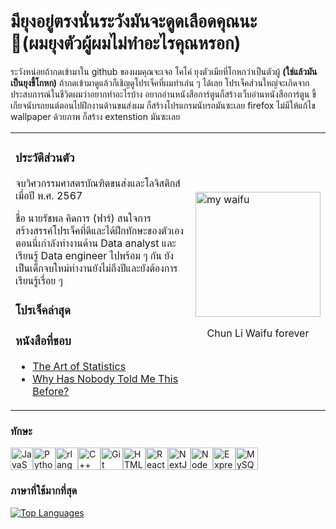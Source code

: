 มียุงอยู่ตรงนั่นระวังมันจะดูดเลือดคุณนะ<br/> 
🦟(ผมยุงตัวผู้ผมไม่ทำอะไรคุณหรอก)
===================================
  ระวังหน่อยถ้ากดเข้ามาใน github ของผมคุณจะเจอ โคโค่ ยุงตัวเมียที่โกหกว่าเป็นตัวผู้ **(ใช่แล้วมันเป็นยุงขี้โกหก)** ถ้ากดเข้ามาดูแล้วก็เชิญดูโปรเจ็คที่ผมทำเล่น ๆ ได้เลย โปรเจ็คส่วนใหญ่จะเกิดจากประสบการณ์ในชีวิตผมว่าอยากทำอะไรบ้าง อยากอ่านหนังสือการ์ตูนก็สร้างเว็บอ่านหนังสือการ์ตูน ขี้เกียจนับรถยนต์ตอนไปฝึกงานด้านขนส่งผม ก็สร้างโปรแกรมนับรถมันซะเลย firefox ไม่มีให้แก้ไข wallpaper ด้วยภาพ ก็สร้าง extenstion มันซะเลย

<table>
  <tr>
    <td>
      <h3>ประวัติส่วนตัว</h3>
      <p>จบวิศวกรรมศาสตรบัณฑิตขนส่งและโลจิสติกส์ เมื่อปี พ.ศ. 2567</p>
      <p>ชื่อ นายรัชพล คิดการ (ฟาร์) สนใจการสร้างสรรค์โปรเจ็คที่ดีและได้ฝึกทักษะของตัวเอง ตอนนี่เกำลังทำงานด้าน Data analyst และเรียนรู้ Data engineer ไปพร้อม ๆ กัน ยังเป็นเด็กจบใหม่ทำงานยังไม่ถึงปีและยังต้องการเรียนรู้เรื่อย ๆ </p>
      <h3>โปรเจ็คล่าสุด</h3>
      <ul></ul>
      <h3>หนังสือที่ชอบ</h3>
      <ul>
        <li>
          <a href="https://bookscape.co/books/in-stock/intelligences/the-art-of-statistics" target="_blank">The Art of Statistics</a>
        </li>
        <li>
          <a href="https://www.welearnbook.com/product/47079-43110/%E0%B8%A7%E0%B8%B4%E0%B8%8A%E0%B8%B2%E0%B8%AA%E0%B8%B3%E0%B8%84%E0%B8%B1%E0%B8%8D%E0%B8%97%E0%B8%B5%E0%B9%88%E0%B8%84%E0%B8%B8%E0%B8%93%E0%B8%84%E0%B8%A7%E0%B8%A3%E0%B8%A3%E0%B8%B9%E0%B9%89%E0%B8%81%E0%B9%88%E0%B8%AD%E0%B8%99%E0%B8%97%E0%B8%B5%E0%B9%88%E0%B8%8A%E0%B8%B5%E0%B8%A7%E0%B8%B4%E0%B8%95%E0%B8%88%E0%B8%B0%E0%B8%AA%E0%B8%AD%E0%B8%99%E0%B8%84%E0%B8%B8%E0%B8%93-why-has-nobody-told-me-this-before" target="_blank">Why Has Nobody Told Me This Before?</a>
        </li>
      </ul>
    </td>
    <td>
      <img src="https://github.com/user-attachments/assets/3057b273-9a66-4569-bf6d-226a59159f06" alt="my waifu" width="200px">
      <p align="center">Chun Li Waifu forever</p>
    </td>
  </tr>
</table>


### ทักษะ

<p align="left">
<a href="https://developer.mozilla.org/en-US/docs/Web/JavaScript" target="_blank" rel="noreferrer"><img src="https://raw.githubusercontent.com/danielcranney/readme-generator/main/public/icons/skills/javascript-colored.svg" width="36" height="36" alt="JavaScript" /></a><a href="https://www.python.org/" target="_blank" rel="noreferrer"><img src="https://raw.githubusercontent.com/danielcranney/readme-generator/main/public/icons/skills/python-colored.svg" width="36" height="36" alt="Python" /></a><a href="https://www.r-project.org/" target="_blank" rel="noreferrer"><img src="https://raw.githubusercontent.com/danielcranney/readme-generator/main/public/icons/skills/rlang-colored.svg" width="36" height="36" alt="rlang" /></a><a href="https://docs.microsoft.com/en-us/cpp/?view=msvc-170" target="_blank" rel="noreferrer"><img src="https://raw.githubusercontent.com/danielcranney/readme-generator/main/public/icons/skills/cplusplus-colored.svg" width="36" height="36" alt="C++" /></a><a href="https://git-scm.com/" target="_blank" rel="noreferrer"><img src="https://raw.githubusercontent.com/danielcranney/readme-generator/main/public/icons/skills/git-colored.svg" width="36" height="36" alt="Git" /></a><a href="https://developer.mozilla.org/en-US/docs/Glossary/HTML5" target="_blank" rel="noreferrer"><img src="https://raw.githubusercontent.com/danielcranney/readme-generator/main/public/icons/skills/html5-colored.svg" width="36" height="36" alt="HTML5" /></a><a href="https://reactjs.org/" target="_blank" rel="noreferrer"><img src="https://raw.githubusercontent.com/danielcranney/readme-generator/main/public/icons/skills/react-colored.svg" width="36" height="36" alt="React" /></a><a href="https://nextjs.org/docs" target="_blank" rel="noreferrer"><img src="https://raw.githubusercontent.com/danielcranney/readme-generator/main/public/icons/skills/nextjs-colored.svg" width="36" height="36" alt="NextJs" /></a><a href="https://nodejs.org/en/" target="_blank" rel="noreferrer"><img src="https://raw.githubusercontent.com/danielcranney/readme-generator/main/public/icons/skills/nodejs-colored.svg" width="36" height="36" alt="NodeJS" /></a><a href="https://expressjs.com/" target="_blank" rel="noreferrer"><img src="https://raw.githubusercontent.com/danielcranney/readme-generator/main/public/icons/skills/express-colored.svg" width="36" height="36" alt="Express" /></a><a href="https://www.mysql.com/" target="_blank" rel="noreferrer"><img src="https://raw.githubusercontent.com/danielcranney/readme-generator/main/public/icons/skills/mysql-colored.svg" width="36" height="36" alt="MySQL" /></a></p>


### ภาษาที่ใช้มากที่สุด

<a href="https://github.com/rutchaphon123" align="left"><img src="https://github-readme-stats.vercel.app/api/top-langs/?username=rutchaphon123&langs_count=10&title_color=0891b2&text_color=ffffff&icon_color=0891b2&bg_color=1c1917&hide_border=true&locale=en&custom_title=Top%20%Languages" alt="Top Languages" /></a>

